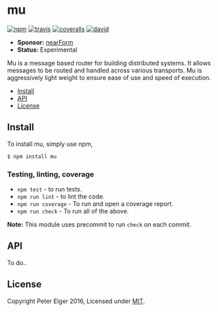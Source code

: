# mu

[![npm][npm-badge]][npm-url]
[![travis][travis-badge]][travis-url]
[![coveralls][coveralls-badge]][coveralls-url]
[![david][david-badge]][david-url]

- __Sponsor:__ [nearForm][sponsor]
- __Status:__ Experimental

Mu is a message based router for building distributed systems. It allows messages to be routed and
handled across various transports. Mu is aggressively light weight to ensure ease of use and speed
of execution.

* [Install](#install)
* [API](#api)
* [License](#license)


## Install
To install mu, simply use npm,

```sh
$ npm install mu
```

### Testing, linting, coverage

- `npm test` - to run tests.
- `npm run lint` - to lint the code.
- `npm run coverage` - To run and open a coverage report.
- `npm run check` - To run all of the above.

__Note:__ This module uses precommit to run `check` on each commit.

## API

To do..

## License
Copyright Peter Elger 2016, Licensed under [MIT][].


[travis-badge]: https://travis-ci.org/apparatus/mu.svg?branch=master
[travis-url]: https://travis-ci.org/apparatus/mu
[npm-badge]: https://badge.fury.io/js/mu.svg
[npm-url]: https://npmjs.org/package/mu
[logo-url]: https://raw.githubusercontent.com/apparatus/mu/master/assets/mu.png
[coveralls-badge]: https://coveralls.io/repos/apparatus/mu/badge.svg?branch=master
[coveralls-url]: https://coveralls.io/github/apparatus/mu?branch=master
[david-badge]: https://david-dm.org/apparatus/mu.svg
[david-url]: https://david-dm.org/apparatus/mu
[sponsor]: http://nearform.com
[MIT]: ./LICENSE
